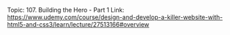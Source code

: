 Topic: 107. Building the Hero - Part 1
Link: https://www.udemy.com/course/design-and-develop-a-killer-website-with-html5-and-css3/learn/lecture/27513166#overview



